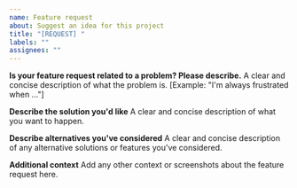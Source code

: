 ```yaml
---
name: Feature request
about: Suggest an idea for this project
title: "[REQUEST] "
labels: ""
assignees: ""
---
```


**Is your feature request related to a problem? Please describe.**
A clear and concise description of what the problem is.
[Example: "I'm always frustrated when ..."]

**Describe the solution you'd like**
A clear and concise description of what you want to happen.

**Describe alternatives you've considered**
A clear and concise description of any alternative solutions or features you've considered.

**Additional context**
Add any other context or screenshots about the feature request here.
